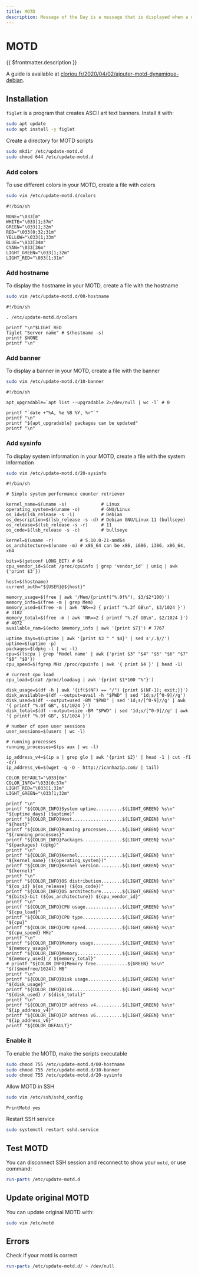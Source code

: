 ```yaml
---
title: MOTD
description: Message of the Day is a message that is displayed when a user logs into a Unix system. It is often used to send important messages to users.
---
```


# MOTD

{{ $frontmatter.description }}

A guide is available at [cloriou.fr/2020/04/02/ajouter-motd-dynamique-debian](https://cloriou.fr/2020/04/02/ajouter-motd-dynamique-debian/).

## Installation

`figlet` is a program that creates ASCII art text banners. Install it with:

```sh
sudo apt update
sudo apt install -y figlet
```

Create a directory for MOTD scripts

```sh
sudo mkdir /etc/update-motd.d
sudo chmod 644 /etc/update-motd.d
```

### Add colors

To use different colors in your MOTD, create a file with colors

```sh
sudo vim /etc/update-motd.d/colors
```

```sh:[/etc/update-motd.d/colors
#!/bin/sh

NONE="\033[m"
WHITE="\033[1;37m"
GREEN="\033[1;32m"
RED="\033[0;32;31m"
YELLOW="\033[1;33m"
BLUE="\033[34m"
CYAN="\033[36m"
LIGHT_GREEN="\033[1;32m"
LIGHT_RED="\033[1;31m"
```

### Add hostname

To display the hostname in your MOTD, create a file with the hostname

```sh
sudo vim /etc/update-motd.d/00-hostname
```

```sh:/etc/update-motd.d/00-hostname
#!/bin/sh

. /etc/update-motd.d/colors

printf "\n"$LIGHT_RED
figlet "Server name" # $(hostname -s)
printf $NONE
printf "\n"
```

### Add banner

To display a banner in your MOTD, create a file with the banner

```sh
sudo vim /etc/update-motd.d/10-banner
```

```sh:/etc/update-motd.d/10-banner
#!/bin/sh

apt_upgradable=`apt list --upgradable 2>/dev/null | wc -l` # 0

printf "`date +"%A, %e %B %Y, %r"`"
printf "\n"
printf "${apt_upgradable} packages can be updated"
printf "\n"
```

### Add sysinfo

To display system information in your MOTD, create a file with the system information

```sh
sudo vim /etc/update-motd.d/20-sysinfo
```

```sh:[/etc/update-motd.d/20-sysinfo
#!/bin/sh

# Simple system performance counter retriever

kernel_name=$(uname -s)             # Linux
operating_system=$(uname -o)        # GNU/Linux
os_id=$(lsb_release -s -i)          # Debian
os_description=$(lsb_release -s -d) # Debian GNU/Linux 11 (bullseye)
os_release=$(lsb_release -s -r)     # 11
os_code=$(lsb_release -s -c)        # bullseye

kernel=$(uname -r)          # 5.10.0-21-amd64
os_architecture=$(uname -m) # x86_64 can be x86, i686, i386, x86_64, x64

bits=$(getconf LONG_BIT) # 64
cpu_vendor_id=$(cat /proc/cpuinfo | grep 'vendor_id' | uniq | awk {'print $3'})

host=$(hostname)
current_auth="${USER}@${host}"

memory_usage=$(free | awk '/Mem/{printf("%.0f%"), $3/$2*100}')
memory_info=$(free -m | grep Mem)
memory_used=$(free -m | awk 'NR==2 { printf "%.2f GB\n", $3/1024 }')   # 3182
memory_total=$(free -m | awk 'NR==2 { printf "%.2f GB\n", $2/1024 }')  # 4072
available_ram=$(echo $memory_info | awk '{print $7}') # 7767

uptime_days=$(uptime | awk '{print $3 " " $4}' | sed s'/.$//')
uptime=$(uptime -p)
packages=$(dpkg -l | wc -l)
cpu=$(lscpu | grep 'Model name' | awk {'print $3" "$4" "$5" "$6" "$7" "$8" "$9'})
cpu_speed=$(fgrep MHz /proc/cpuinfo | awk '{ print $4 }' | head -1)

# current cpu load
cpu_load=$(cat /proc/loadavg | awk '{print $1*100 "%"}')

disk_usage=$(df -h | awk '{if($(NF) == "/") {print $(NF-1); exit;}}')
disk_available=$(df --output=avail -h "$PWD" | sed '1d;s/[^0-9]//g')
disk_used=$(df --output=used -BM "$PWD" | sed '1d;s/[^0-9]//g' | awk '{ printf "%.0f GB", $1/1024 }')
disk_total=$(df --output=size -BM "$PWD" | sed '1d;s/[^0-9]//g' | awk '{ printf "%.0f GB", $1/1024 }')

# number of open user sessions
user_sessions=$(users | wc -l)

# running processes
running_processes=$(ps aux | wc -l)

ip_address_v4=$(ip a | grep glo | awk '{print $2}' | head -1 | cut -f1 -d/)
ip_address_v6=$(wget -q -O - http://icanhazip.com/ | tail)

COLOR_DEFAULT="\033[0m"
COLOR_INFO="\033[0;37m"
LIGHT_RED="\033[1;31m"
LIGHT_GREEN="\033[1;32m"

printf "\n"
printf "${COLOR_INFO}System uptime..........${LIGHT_GREEN} %s\n" "${uptime_days} ($uptime)"
printf "${COLOR_INFO}Host...................${LIGHT_GREEN} %s\n" "${host}"
printf "${COLOR_INFO}Running processes......${LIGHT_GREEN} %s\n" "${running_processes}"
printf "${COLOR_INFO}Packages...............${LIGHT_GREEN} %s\n" "${packages} (dpkg)"
printf "\n"
printf "${COLOR_INFO}Kernel.................${LIGHT_GREEN} %s\n" "${kernel_name} (${operating_system})"
printf "${COLOR_INFO}Kernel version.........${LIGHT_GREEN} %s\n" "${kernel}"
printf "\n"
printf "${COLOR_INFO}OS distribution........${LIGHT_GREEN} %s\n" "${os_id} ${os_release} (${os_code})"
printf "${COLOR_INFO}OS architecture........${LIGHT_GREEN} %s\n" "${bits}-bit (${os_architecture}) ${cpu_vendor_id}"
printf "\n"
printf "${COLOR_INFO}CPU usage..............${LIGHT_GREEN} %s\n" "${cpu_load}"
printf "${COLOR_INFO}CPU type...............${LIGHT_GREEN} %s\n" "${cpu}"
printf "${COLOR_INFO}CPU speed..............${LIGHT_GREEN} %s\n" "${cpu_speed} MHz"
printf "\n"
printf "${COLOR_INFO}Memory usage...........${LIGHT_GREEN} %s\n" "${memory_usage}"
printf "${COLOR_INFO}Memory.................${LIGHT_GREEN} %s\n" "${memory_used} / ${memory_total}"
# printf "${COLOR_INFO}Memory free............${GREEN} %s\n" "$(($memfree/1024)) MB"
printf "\n"
printf "${COLOR_INFO}Disk usage.............${LIGHT_GREEN} %s\n" "${disk_usage}"
printf "${COLOR_INFO}Disk...................${LIGHT_GREEN} %s\n" "${disk_used} / ${disk_total}"
printf "\n"
printf "${COLOR_INFO}IP address v4..........${LIGHT_GREEN} %s\n" "${ip_address_v4}"
printf "${COLOR_INFO}IP address v6..........${LIGHT_GREEN} %s\n" "${ip_address_v6}"
printf "${COLOR_DEFAULT}"
```

### Enable it

To enable the MOTD, make the scripts executable

```sh
sudo chmod 755 /etc/update-motd.d/00-hostname
sudo chmod 755 /etc/update-motd.d/10-banner
sudo chmod 755 /etc/update-motd.d/20-sysinfo
```

Allow MOTD in SSH

```sh
sudo vim /etc/ssh/sshd_config
```

```sh:/etc/ssh/sshd_config
PrintMotd yes
```

Restart SSH service

```sh
sudo systemctl restart sshd.service
```

## Test MOTD

You can disconnect SSH session and reconnect to show your `motd`, or use command:

```sh
run-parts /etc/update-motd.d
```

## Update original MOTD

You can update original MOTD with:

```sh
sudo vim /etc/motd
```

## Errors

Check if your motd is correct

```sh
run-parts /etc/update-motd.d/ > /dev/null
```
